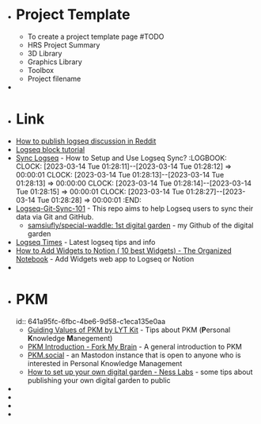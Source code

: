 - # Project Template
	- To create a project template page #TODO
	- HRS Project Summary
	- 3D Library
	- Graphics Library
	- Toolbox
	- Project filename
-
- # Link
- [How to publish logseq discussion in Reddit](https://www.reddit.com/r/logseq/comments/vfsp8y/do_you_publish_your_logseq_graph/)
- [Logseq block tutorial](https://docs.logseq.com/#/page/tutorial?anchor=ls-block-640a4678-f78e-4746-96f0-d648d857ffd9)
- [Sync Logseq](https://blog.logseq.com/how-to-setup-and-use-logseq-sync/) - How to Setup and Use Logseq Sync?
  :LOGBOOK:
  CLOCK: [2023-03-14 Tue 01:28:11]--[2023-03-14 Tue 01:28:12] =>  00:00:01
  CLOCK: [2023-03-14 Tue 01:28:13]--[2023-03-14 Tue 01:28:13] =>  00:00:00
  CLOCK: [2023-03-14 Tue 01:28:14]--[2023-03-14 Tue 01:28:15] =>  00:00:01
  CLOCK: [2023-03-14 Tue 01:28:27]--[2023-03-14 Tue 01:28:28] =>  00:00:01
  :END:
- [Logseq-Git-Sync-101](https://github.com/CharlesChiuGit/Logseq-Git-Sync-101) - This repo aims to help Logseq users to sync their data via Git and GitHub.
	- [samsiufly/special-waddle: 1st digital garden](https://github.com/samsiufly/special-waddle) - my Github of the digital garden
- [Logseq Times](https://www.logseqtimes.com/) - Latest logseq tips and info
- [How to Add Widgets to Notion ( 10 best Widgets) - The Organized Notebook](https://theorganizednotebook.com/notion-widgets/) - Add Widgets web app to Logseq or Notion
-
- # PKM
  id:: 641a95fc-6fbc-4be6-9d58-c1eca135e0aa
	- [Guiding Values of PKM by LYT Kit](https://notes.linkingyourthinking.com/Cards/Guiding+Values+of+PKM) - Tips about PKM (**P**ersonal **K**nowledge **M**anegement)
	- [PKM Introduction - Fork My Brain](https://notes.nicolevanderhoeven.com/Personal+Knowledge+Management) - A general introduction to PKM
	- [PKM.social](https://pkm.social/) - an Mastodon instance that is open to anyone who is interested in Personal Knowledge Management
	- [How to set up your own digital garden - Ness Labs](https://nesslabs.com/digital-garden-set-up) - some tips about publishing your own digital garden to public
-
-
-
-